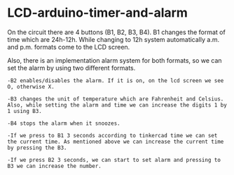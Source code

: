 # LCD-arduino-timer-and-alarm

  On the circuit there are 4 buttons (B1, B2, B3, B4). B1 changes the format of time which are 24h-12h. While changing to 12h system automatically a.m. and p.m. formats come to the LCD screen. 

  Also, there is an implementation alarm system for both formats, so we can set the alarm by using two different formats. 


    -B2 enables/disables the alarm. If it is on, on the lcd screen we see O, otherwise X. 
    
    -B3 changes the unit of temperature which are Fahrenheit and Celsius. Also, while setting the alarm and time we can increase the digits 1 by 1 using B3. 
    
    -B4 stops the alarm when it snoozes. 
    
    -If we press to B1 3 seconds according to tinkercad time we can set the current time. As mentioned above we can increase the current time by pressing the B3. 
    
    -If we press B2 3 seconds, we can start to set alarm and pressing to B3 we can increase the number. 
